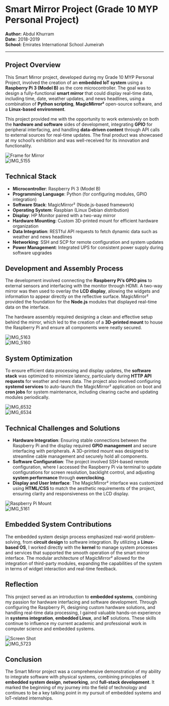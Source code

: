 # Smart Mirror Project (Grade 10 MYP Personal Project)

**Author:** Abdul Khurram  
**Date:** 2018-2019  
**School:** Emirates International School Jumeirah

---

## Project Overview

This Smart Mirror project, developed during my Grade 10 MYP Personal Project, involved the creation of an **embedded IoT system** using a **Raspberry Pi 3 (Model B)** as the core microcontroller. The goal was to design a fully-functional **smart mirror** that could display real-time data, including time, date, weather updates, and news headlines, using a combination of **Python scripting**, **MagicMirror²** open-source software, and a **Linux-based environment**. 

This project provided me with the opportunity to work extensively on both the **hardware and software** sides of development, integrating **GPIO** for peripheral interfacing, and handling **data-driven content** through API calls to external sources for real-time updates. The final product was showcased at my school’s exhibition and was well-received for its innovation and functionality.

![Frame for Mirror](./Images/Frame%20for%20Mirror.jpg)  
![IMG_5155](./Images/IMG_5155.jpg)

## Technical Stack

- **Microcontroller**: Raspberry Pi 3 (Model B)
- **Programming Language**: Python (for configuring modules, GPIO integration)
- **Software Stack**: MagicMirror² (Node.js-based framework)
- **Operating System**: Raspbian (Linux Debian distribution)
- **Display**: HP Monitor paired with a two-way mirror
- **Hardware Mounting**: Custom 3D-printed mount for efficient hardware organization
- **Data Integration**: RESTful API requests to fetch dynamic data such as weather and news headlines
- **Networking**: SSH and SCP for remote configuration and system updates
- **Power Management**: Integrated UPS for consistent power supply during software upgrades

## Development and Assembly Process

The development involved connecting the **Raspberry Pi’s GPIO pins** to external sensors and interfacing with the monitor through HDMI. A two-way mirror was then used to overlay the **LCD display**, allowing the widgets and information to appear directly on the reflective surface. MagicMirror² provided the foundation for the **Node.js** modules that displayed real-time data on the interface.

The hardware assembly required designing a clean and effective setup behind the mirror, which led to the creation of a **3D-printed mount** to house the Raspberry Pi and ensure all components were neatly secured.

![IMG_5163](./Images/IMG_5163.jpg)  
![IMG_5160](./Images/IMG_5160.jpg)

## System Optimization

To ensure efficient data processing and display updates, the **software stack** was optimized to minimize latency, particularly during **HTTP API requests** for weather and news data. The project also involved configuring **systemd services** to auto-launch the MagicMirror² application on boot and **cron jobs** for system maintenance, including clearing cache and updating modules periodically.

![IMG_6532](./Images/IMG_6532.jpg)  
![IMG_6534](./Images/IMG_6534.jpg)

## Technical Challenges and Solutions

- **Hardware Integration**: Ensuring stable connections between the Raspberry Pi and the display required **GPIO management** and secure interfacing with peripherals. A 3D-printed mount was designed to streamline cable management and securely hold all components.
- **Software Configuration**: The project involved SSH-based remote configuration, where I accessed the Raspberry Pi via terminal to update configurations for screen resolution, backlight control, and adjusting **system performance** through **overclocking**.
- **Display and User Interface**: The MagicMirror² interface was customized using **HTML/CSS** to match the aesthetic requirements of the project, ensuring clarity and responsiveness on the LCD display.

![Raspberry Pi Mount](./Images/Raspberry%20Pi%20Mount.jpg)  
![IMG_5161](./Images/IMG_5161.jpg)

## Embedded System Contributions

The embedded system design process emphasized real-world problem-solving, from **circuit design** to software integration. By utilizing a **Linux-based OS**, I worked directly with the **kernel** to manage system processes and services that supported the smooth operation of the smart mirror interface. The modular architecture of MagicMirror² allowed for the integration of third-party modules, expanding the capabilities of the system in terms of widget interaction and real-time feedback.

## Reflection

This project served as an introduction to **embedded systems**, combining my passion for hardware interfacing and software development. Through configuring the Raspberry Pi, designing custom hardware solutions, and handling real-time data processing, I gained valuable hands-on experience in **systems integration**, **embedded Linux**, and **IoT** solutions. These skills continue to influence my current academic and professional work in computer science and embedded systems.

![Screen Shot](./Images/Screen%20Shot%202018-12-10%20at%208.36.32%20PM.png)  
![IMG_5723](./Images/IMG_5723.jpg)

## Conclusion

The Smart Mirror project was a comprehensive demonstration of my ability to integrate software with physical systems, combining principles of **embedded system design**, **networking**, and **full-stack development**. It marked the beginning of my journey into the field of technology and continues to be a key talking point in my pursuit of embedded systems and IoT-related internships.